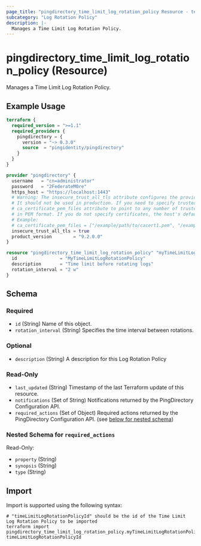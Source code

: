 ```yaml
---
page_title: "pingdirectory_time_limit_log_rotation_policy Resource - terraform-provider-pingdirectory"
subcategory: "Log Rotation Policy"
description: |-
  Manages a Time Limit Log Rotation Policy.
---
```


# pingdirectory_time_limit_log_rotation_policy (Resource)

Manages a Time Limit Log Rotation Policy.

## Example Usage

```terraform
terraform {
  required_version = ">=1.1"
  required_providers {
    pingdirectory = {
      version = "~> 0.3.0"
      source  = "pingidentity/pingdirectory"
    }
  }
}

provider "pingdirectory" {
  username   = "cn=administrator"
  password   = "2FederateM0re"
  https_host = "https://localhost:1443"
  # Warning: The insecure_trust_all_tls attribute configures the provider to trust any certificate presented by the PingDirectory server.
  # It should not be used in production. If you need to specify trusted CA certificates, use the
  # ca_certificate_pem_files attribute to point to any number of trusted CA certificate files
  # in PEM format. If you do not specify certificates, the host's default root CA set will be used.
  # Example:
  # ca_certificate_pem_files = ["/example/path/to/cacert1.pem", "/example/path/to/cacert2.pem"]
  insecure_trust_all_tls = true
  product_version        = "9.2.0.0"
}

resource "pingdirectory_time_limit_log_rotation_policy" "myTimeLimitLogRotationPolicy" {
  id                = "MyTimeLimitLogRotationPolicy"
  description       = "Time limit before rotating logs"
  rotation_interval = "2 w"
}
```

<!-- schema generated by tfplugindocs -->
## Schema

### Required

- `id` (String) Name of this object.
- `rotation_interval` (String) Specifies the time interval between rotations.

### Optional

- `description` (String) A description for this Log Rotation Policy

### Read-Only

- `last_updated` (String) Timestamp of the last Terraform update of this resource.
- `notifications` (Set of String) Notifications returned by the PingDirectory Configuration API.
- `required_actions` (Set of Object) Required actions returned by the PingDirectory Configuration API. (see [below for nested schema](#nestedatt--required_actions))

<a id="nestedatt--required_actions"></a>
### Nested Schema for `required_actions`

Read-Only:

- `property` (String)
- `synopsis` (String)
- `type` (String)

## Import

Import is supported using the following syntax:

```shell
# "timeLimitLogRotationPolicyId" should be the id of the Time Limit Log Rotation Policy to be imported
terraform import pingdirectory_time_limit_log_rotation_policy.myTimeLimitLogRotationPolicy timeLimitLogRotationPolicyId
```

